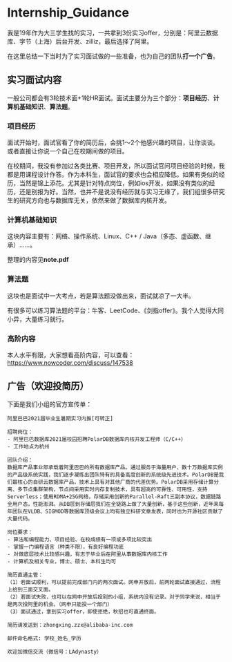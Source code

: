 # Internship_Guidance

我是19年作为大三学生找的实习，一共拿到3份实习offer，分别是：阿里云数据库、字节（上海）后台开发、zilliz，最后选择了阿里。

在这里总结一下当时为了实习面试做的一些准备，也为自己的团队**打一个广告**。

## 实习面试内容

一般公司都会有3轮技术面+1轮HR面试。面试主要分为三个部分：**项目经历**、**计算机基础知识**、**算法题**。

### 项目经历

面试开始时，面试官看了你的简历后，会挑1～2个他感兴趣的项目，让你谈谈。或者直接让你说一个自己在校期间做的项目。

在校期间，我没有参加过各类比赛、项目开发，所以面试官问项目经验的时候，我都是用课程设计作答。作为本科生，面试官的要求也会相应降低。如果有类似的经历，当然是锦上添花。尤其是针对特点岗位，例如ios开发，如果没有类似的经历，还是别报为好。当然，也并不是说没有经历就与实习无缘了，我们组很多研究生的研究方向也与数据库无关，依然来做了数据库内核开发。

### 计算机基础知识

这块内容主要有：网络、操作系统、Linux、C++ / Java（多态、虚函数、继承）……。

整理的内容见**note.pdf**

### 算法题

这块也是面试中一大考点，若是算法题没做出来，面试就凉了一大半。

有很多可以练习算法题的平台：牛客、LeetCode、《剑指offer》。我个人觉得大同小异，大量练习就行。

### 高阶内容

本人水平有限，大家想看高阶内容，可以查看：https://www.nowcoder.com/discuss/147538

## 广告（欢迎投简历）

下面是我们小组的官方宣传单：

~~~
阿里巴巴2021届毕业生暑期实习内推[可转正]

招聘岗位：
- 阿里巴巴数据库2021届校园招聘PolarDB数据库内核开发工程师（C/C++）
- 工作地点为杭州

团队介绍：
数据库产品事业部承载着阿里巴巴的所有数据库产品。通过服务于海量用户、数十万数据库实例的产品级系统实践，我们逐步凝练出团队特有的具备高度创新的系统级先进技术。PolarDB是我们最核心的自研云数据库产品，技术上具有对其他厂商的代差优势。PolarDB采用存储计算分离、多节点集群架构，节点间采用实时内存复制技术，具有超高的可靠性、可用性，支持Serverless；使用RDMA+25G网络，存储采用创新的Parallel-Raft三副本协议，数据链路全用户态，性能澎湃。从DB层到存储层我们在全链路上做了大量创新，基于这些创新，近年来每年团队在VLDB、SIGMOD等数据库顶级会议上均有独立科研文章发表，同时也为开源社区贡献了大量代码。

岗位要求：
- 算法和编程能力、项目经验、在校成绩有一项或多项比较突出
- 掌握一门编程语言（种类不限），有良好编程功底
- 对做底层技术比较感兴趣，有志于毕业后在阿里从事数据库内核工作
- 计算机及相关专业，博士、硕士、本科生均可

简历直通主管：
（1）若面试顺利，可以提前完成部门内的两次面试。网申开放后，前两轮面试直接通过，流程上给到三面交叉面。
（2）若面试失败，也可以在网申开放后投别的小组，系统内没有记录。对于同学来说，相当于是两次投阿里的机会。（网申只能投一个部门）
（3）面试通过，拿到实习offer，即使拒绝，秋招也可直通终面。

简历请发送到：zhongxing.zzx@alibaba-inc.com

邮件命名格式: 学校_姓名_学历

欢迎加微信交流（微信号：LAdynasty）
~~~

